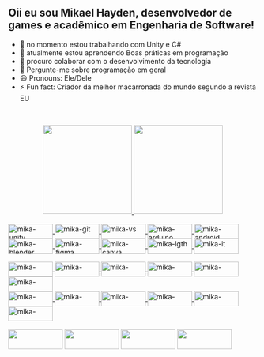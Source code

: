 ## Oii eu sou Mikael Hayden, desenvolvedor de games e acadêmico em Engenharia de Software!

- 🔭 no momento estou trabalhando com Unity e C#
- 🌱 atualmente estou aprendendo Boas práticas em programação
- 👯 procuro colaborar com o desenvolvimento da tecnologia
- 💬 Pergunte-me sobre programação em geral
- 😄 Pronouns: Ele/Dele
- ⚡ Fun fact: Criador da melhor macarronada do mundo segundo a revista EU
##
<br>
<div align="center">
  <a href="https://github.com/mikaelhayden">
  <img height="180em" src="https://github-readme-stats.vercel.app/api?username=mikaelhayden&show_icons=true&theme=midnight-purple&include_all_commits=true&count_private=true"/>
  <img height="180em" src="https://github-readme-stats.vercel.app/api/top-langs/?username=mikaelhayden&layout=compact&langs_count=7&theme=midnight-purple"/>
</div>
  
  <div style="display: inline_block"><br>
  <img align="center" alt="mika-unity" height="30" width="90" src="https://img.shields.io/badge/Unity-100000?style=for-the-badge&logo=unity&logoColor=white">
  <img align="center" alt="mika-git" height="30" width="90" src="https://img.shields.io/badge/GIT-E44C30?style=for-the-badge&logo=git&logoColor=white">
  <img align="center" alt="mika-vs" height="30" width="90" src="https://img.shields.io/badge/Visual_Studio-5C2D91?style=for-the-badge&logo=visual%20studio&logoColor=white">
  <img align="center" alt="mika-arduino" height="30" width="90" src="https://img.shields.io/badge/Arduino_IDE-00979D?style=for-the-badge&logo=arduino&logoColor=white">
  <img align="center" alt="mika-android" height="30" width="90" src="https://img.shields.io/badge/Android_Studio-3DDC84?style=for-the-badge&logo=android-studio&logoColor=white">
  <img align="center" alt="mika-blender" height="30" width="90" src="https://img.shields.io/badge/blender-%23F5792A.svg?style=for-the-badge&logo=blender&logoColor=white">
  <img align="center" alt="mika-figma" height="30" width="90" src="https://img.shields.io/badge/Figma-F24E1E?style=for-the-badge&logo=figma&logoColor=white">
  <img align="center" alt="mika-canva" height="30" width="90" src="https://img.shields.io/badge/Canva-%2300C4CC.svg?&style=for-the-badge&logo=Canva&logoColor=white">
  <img align="center" alt="mika-lgth" height="30" width="90" src="https://img.shields.io/badge/Adobe%20Lightroom-31A8FF?style=for-the-badge&logo=Adobe%20Lightroom&logoColor=white">
  <img align="center" alt="mika-it" height="30" width="90" src="https://img.shields.io/badge/Itch.io-FA5C5C?style=for-the-badge&logo=itchdotio&logoColor=white">
  </div>
  
  <div style="display: inline_block"><br>
      <img align="center" alt="mika-" height="30" width="90" src="https://img.shields.io/badge/C%23-239120?style=for-the-badge&logo=c-sharp&logoColor=white">
      <img align="center" alt="mika-" height="30" width="90" src="https://img.shields.io/badge/Python-3776AB?style=for-the-badge&logo=python&logoColor=white">
      <img align="center" alt="mika-" height="30" width="90" src="https://img.shields.io/badge/.NET-5C2D91?style=for-the-badge&logo=.net&logoColor=white">
      <img align="center" alt="mika-" height="30" width="90" src="https://img.shields.io/badge/HTML5-E34F26?style=for-the-badge&logo=html5&logoColor=white">
      <img align="center" alt="mika-" height="30" width="90" src="https://img.shields.io/badge/CSS3-1572B6?style=for-the-badge&logo=css3&logoColor=white">
      <img align="center" alt="mika-" height="30" width="90" src="https://img.shields.io/badge/JavaScript-F7DF1E?style=for-the-badge&logo=javascript&logoColor=black">
    <br>
      <img align="center" alt="mika-" height="30" width="90" src="https://img.shields.io/badge/Bootstrap-563D7C?style=for-the-badge&logo=bootstrap&logoColor=white">
      <img align="center" alt="mika-" height="30" width="90" src="https://img.shields.io/badge/C-00599C?style=for-the-badge&logo=c&logoColor=white">
      <img align="center" alt="mika-" height="30" width="90" src="https://img.shields.io/badge/C%2B%2B-00599C?style=for-the-badge&logo=c%2B%2B&logoColor=white">
      <img align="center" alt="mika-" height="30" width="90" src="https://img.shields.io/badge/Java-ED8B00?style=for-the-badge&logo=java&logoColor=white">
      <img align="center" alt="mika-" height="30" width="90" src="https://img.shields.io/badge/PHP-777BB4?style=for-the-badge&logo=php&logoColor=white">
      <img align="center" alt="mika-" height="30" width="90" src="https://img.shields.io/badge/MySQL-00000F?style=for-the-badge&logo=mysql&logoColor=white">
  </div>
  <br>
  <div> 
    <a href="mailto:thehackerinfo3@gmail.com" target="_blank"><img height="40" width="110" src="https://img.shields.io/badge/Gmail-D14836?style=for-the-badge&logo=gmail&logoColor=white"></a>
    <a href="https://instagram.com/mikael_hayden" target="_blank"><img height="40" width="110" src="https://img.shields.io/badge/Instagram-E4405F?style=for-the-badge&logo=instagram&logoColor=white"></a>
    <a href="https://twitter.com" target="_blank"><img height="40" width="110" src="https://img.shields.io/badge/Twitter-1DA1F2?style=for-the-badge&logo=twitter&logoColor=white"></a>
    <a href="https://www.linkedin.com/in/mikael-hayden-71b0861b5/" target="_blank"><img height="40" width="110" src="https://img.shields.io/badge/LinkedIn-0077B5?style=for-the-badge&logo=linkedin&logoColor=white"></a> 
</div>
  
